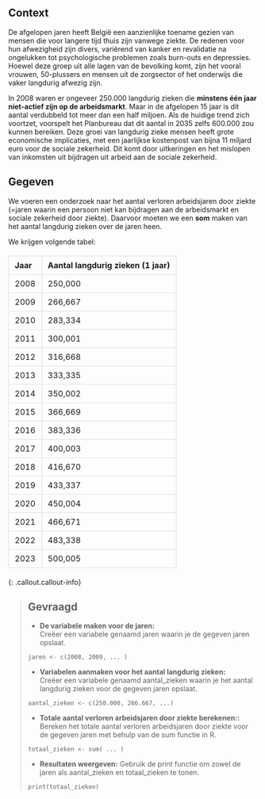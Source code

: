 ## Context

De afgelopen jaren heeft België een aanzienlijke toename gezien van mensen die voor langere tijd thuis zijn vanwege ziekte. De redenen voor hun afwezigheid zijn divers, variërend van kanker en revalidatie na ongelukken tot psychologische problemen zoals burn-outs en depressies. Hoewel deze groep uit alle lagen van de bevolking komt, zijn het vooral vrouwen, 50-plussers en mensen uit de zorgsector of het onderwijs die vaker langdurig afwezig zijn.

In 2008 waren er ongeveer 250.000 langdurig zieken die **minstens één jaar niet-actief zijn op de arbeidsmarkt**. Maar in de afgelopen 15 jaar is dit aantal verdubbeld tot meer dan een half miljoen. Als de huidige trend zich voortzet, voorspelt het Planbureau dat dit aantal in 2035 zelfs 600.000 zou kunnen bereiken. Deze groei van langdurig zieke mensen heeft grote economische implicaties, met een jaarlijkse kostenpost van bijna 11 miljard euro voor de sociale zekerheid. Dit komt door uitkeringen en het mislopen van inkomsten uit bijdragen uit arbeid aan de sociale zekerheid. 

## Gegeven

We voeren een onderzoek naar het aantal verloren arbeidsjaren door ziekte (=jaren waarin een persoon niet kan bijdragen aan de arbeidsmarkt en sociale zekerheid door ziekte). Daarvoor moeten we een **som** maken van het aantal langdurig zieken over de jaren heen. 

We krijgen volgende tabel: 

<table>
<head>
    <meta charset="UTF-8">
    <meta name="viewport" content="width=device-width, initial-scale=1.0">
    <title>Materials Data</title>
    <style>
        table {
            width: 100%;
            border-collapse: collapse;
            margin: 20px 0;
        }
        th, td {
            border: 1px solid #dddddd;
            padding: 8px 12px;
            text-align: left;
        }
        th {
            background-color: ;
        }
    </style>
</head>
    <thead>
        <tr>
            <th>Jaar</th>
            <th>Aantal langdurig zieken (1 jaar)</th>
        </tr>
    </thead>
    <tbody>
        <tr><td>2008</td><td>250,000</td></tr>
        <tr><td>2009</td><td>266,667</td></tr>
        <tr><td>2010</td><td>283,334</td></tr>
        <tr><td>2011</td><td>300,001</td></tr>
        <tr><td>2012</td><td>316,668</td></tr>
        <tr><td>2013</td><td>333,335</td></tr>
        <tr><td>2014</td><td>350,002</td></tr>
        <tr><td>2015</td><td>366,669</td></tr>
        <tr><td>2016</td><td>383,336</td></tr>
        <tr><td>2017</td><td>400,003</td></tr>
        <tr><td>2018</td><td>416,670</td></tr>
        <tr><td>2019</td><td>433,337</td></tr>
        <tr><td>2020</td><td>450,004</td></tr>
        <tr><td>2021</td><td>466,671</td></tr>
        <tr><td>2022</td><td>483,338</td></tr>
        <tr><td>2023</td><td>500,005</td></tr>
    </tbody>
</table>



{: .callout.callout-info}
>## Gevraagd
>
>* **De variabele maken voor de jaren:**  
> Creëer een variabele genaamd jaren waarin je de gegeven jaren opslaat.
>
>```
> jaren <- c(2008, 2009, ... )
>```
>
>* **Variabelen aanmaken voor het aantal langdurig zieken:**  
> Creëer een variabele genaamd aantal_zieken waarin je het aantal langdurig zieken voor de gegeven jaren opslaat.
>
>```
> aantal_zieken <- c(250.000, 266.667, ...)
>```
>
>* **Totale aantal verloren arbeidsjaren door ziekte berekenen::**  
> Bereken het totale aantal verloren arbeidsjaren door ziekte voor de gegeven jaren met behulp van de sum functie in R.
>
>```
>totaal_zieken <- sum( ... )
>```
>* **Resultaten weergeven:**
>Gebruik de print functie om zowel de jaren als aantal_zieken en totaal_zieken te tonen.
>
>```
>print(totaal_zieken)
>```
>
 
 
